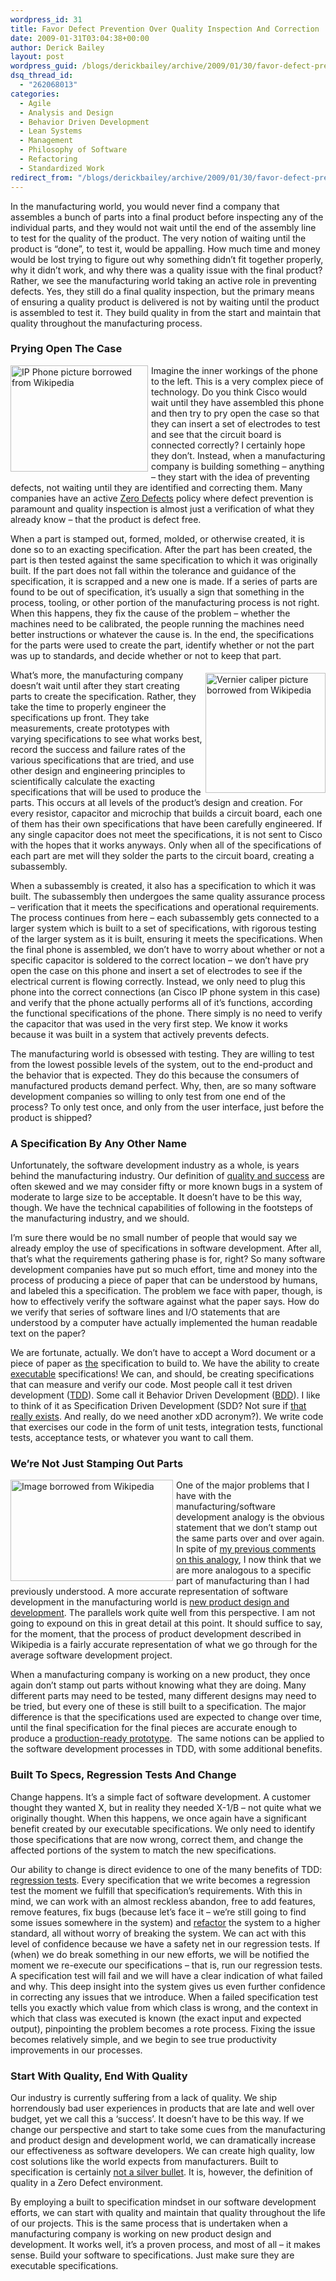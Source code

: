 ```yaml
---
wordpress_id: 31
title: Favor Defect Prevention Over Quality Inspection And Correction
date: 2009-01-31T03:04:38+00:00
author: Derick Bailey
layout: post
wordpress_guid: /blogs/derickbailey/archive/2009/01/30/favor-defect-prevention-over-quality-inspection-and-correction.aspx
dsq_thread_id:
  - "262068013"
categories:
  - Agile
  - Analysis and Design
  - Behavior Driven Development
  - Lean Systems
  - Management
  - Philosophy of Software
  - Refactoring
  - Standardized Work
redirect_from: "/blogs/derickbailey/archive/2009/01/30/favor-defect-prevention-over-quality-inspection-and-correction.aspx/"
---
```

In the manufacturing world, you would never find a company that assembles a bunch of parts into a final product before inspecting any of the individual parts, and they would not wait until the end of the assembly line to test for the quality of the product. The very notion of waiting until the product is “done”, to test it, would be appalling. How much time and money would be lost trying to figure out why something didn’t fit together properly, why it didn’t work, and why there was a quality issue with the final product? Rather, we see the manufacturing world taking an active role in preventing defects. Yes, they still do a final quality inspection, but the primary means of ensuring a quality product is delivered is not by waiting until the product is assembled to test it. They build quality in from the start and maintain that quality throughout the manufacturing process.

### Prying Open The Case

 <img style="border-right: 0px;border-top: 0px;margin: 0px 5px 5px 0px;border-left: 0px;border-bottom: 0px" height="170" alt="IP Phone picture borrowed from Wikipedia" src="http://lostechies.com/content/derickbailey/uploads/2011/03/200pxCisco7960G_51CD0D02.jpg" width="220" align="left" border="0" />

Imagine the inner workings of the phone to the left. This is a very complex piece of technology. Do you think Cisco would wait until they have assembled this phone and then try to pry open the case so that they can insert a set of electrodes to test and see that the circuit board is connected correctly? I certainly hope they don’t. Instead, when a manufacturing company is building something – anything – they start with the idea of preventing defects, not waiting until they are identified and correcting them. Many companies have an active [Zero Defects](http://en.wikipedia.org/wiki/Zero_defects) policy where defect prevention is paramount and quality inspection is almost just a verification of what they already know – that the product is defect free.

When a part is stamped out, formed, molded, or otherwise created, it is done so to an exacting specification. After the part has been created, the part is then tested against the same specification to which it was originally built. If the part does not fall within the tolerance and guidance of the specification, it is scrapped and a new one is made. If a series of parts are found to be out of specification, it’s usually a sign that something in the process, tooling, or other portion of the manufacturing process is not right. When this happens, they fix the cause of the problem – whether the machines need to be calibrated, the people running the machines need better instructions or whatever the cause is. In the end, the specifications for the parts were used to create the part, identify whether or not the part was up to standards, and decide whether or not to keep that part.

[<img style="border-right: 0px;border-top: 0px;margin: 5px 0px 5px 5px;border-left: 0px;border-bottom: 0px" height="192" alt="Vernier caliper picture borrowed from Wikipedia" src="http://lostechies.com/content/derickbailey/uploads/2011/03/180pxMessschieber_782EF04D.jpg" width="192" align="right" border="0" />](http://en.wikipedia.org/wiki/Calipers)What’s more, the manufacturing company doesn’t wait until after they start creating parts to create the specification. Rather, they take the time to properly engineer the specifications up front. They take measurements, create prototypes with varying specifications to see what works best, record the success and failure rates of the various specifications that are tried, and use other design and engineering principles to scientifically calculate the exacting specifications that will be used to produce the parts. This occurs at all levels of the product’s design and creation. For every resistor, capacitor and microchip that builds a circuit board, each one of them has their own specifications that have been carefully engineered. If any single capacitor does not meet the specifications, it is not sent to Cisco with the hopes that it works anyways. Only when all of the specifications of each part are met will they solder the parts to the circuit board, creating a subassembly.

When a subassembly is created, it also has a specification to which it was built. The subassembly then undergoes the same quality assurance process – verification that it meets the specifications and operational requirements. The process continues from here – each subassembly gets connected to a larger system which is built to a set of specifications, with rigorous testing of the larger system as it is built, ensuring it meets the specifications. When the final phone is assembled, we don’t have to worry about whether or not a specific capacitor is soldered to the correct location – we don’t have pry open the case on this phone and insert a set of electrodes to see if the electrical current is flowing correctly. Instead, we only need to plug this phone into the correct connections (an Cisco IP phone system in this case) and verify that the phone actually performs all of it’s functions, according the functional specifications of the phone. There simply is no need to verify the capacitor that was used in the very first step. We know it works because it was built in a system that actively prevents defects.

The manufacturing world is obsessed with testing. They are willing to test from the lowest possible levels of the system, out to the end-product and the behavior that is expected. They do this because the consumers of manufactured products demand perfect. Why, then, are so many software development companies so willing to only test from one end of the process? To only test once, and only from the user interface, just before the product is shipped?

### A Specification By Any Other Name

Unfortunately, the software development industry as a whole, is years behind the manufacturing industry. Our definition of [quality and success](http://www.lostechies.com/blogs/derickbailey/archive/2009/01/28/on-the-success-of-a-project.aspx) are often skewed and we may consider fifty or more known bugs in a system of moderate to large size to be acceptable. It doesn’t have to be this way, though. We have the technical capabilities of following in the footsteps of the manufacturing industry, and we should.

I’m sure there would be no small number of people that would say we already employ the use of specifications in software development. After all, that’s what the requirements gathering phase is for, right? So many software development companies have put so much effort, time and money into the process of producing a piece of paper that can be understood by humans, and labeled this a specification. The problem we face with paper, though, is how to effectively verify the software against what the paper says. How do we verify that series of software lines and I/O statements that are understood by a computer have actually implemented the human readable text on the paper?

We are fortunate, actually. We don’t have to accept a Word document or a piece of paper as <u>the</u> specification to build to. We have the ability to create <u>executable</u> specifications! We can, and should, be creating specifications that can measure and verify our code. Most people call it test driven development ([TDD](http://en.wikipedia.org/wiki/Test-driven_development)). Some call it Behavior Driven Development ([BDD](http://en.wikipedia.org/wiki/Behaviour_driven_development)). I like to think of it as Specification Driven Development (SDD? Not sure if [that really exists](http://www.google.com/search?q=specification+driven+development). And really, do we need another xDD acronym?). We write code that exercises our code in the form of unit tests, integration tests, functional tests, acceptance tests, or whatever you want to call them. 

### We’re Not Just Stamping Out Parts

[<img style="border-right: 0px;border-top: 0px;margin: 0px 5px 5px 0px;border-left: 0px;border-bottom: 0px" height="162" alt="Image borrowed from Wikipedia" src="http://lostechies.com/content/derickbailey/uploads/2011/03/300pxProgressiveDieToyotastripscrap_1A8685C7.jpg" width="260" align="left" border="0" />](http://en.wikipedia.org/wiki/Progressive_stamping) One of the major problems that I have with the manufacturing/software development analogy is the obvious statement that we don’t stamp out the same parts over and over again. In spite of [my previous comments on this analogy](http://www.derickbailey.com/2008/04/25/SoftwareConstructionAndManufacturingAnalogies.aspx), I now think that we are more analogous to a specific part of manufacturing than I had previously understood. A more accurate representation of software development in the manufacturing world is [new product design and development](http://en.wikipedia.org/wiki/Product_development). The parallels work quite well from this perspective. I am not going to expound on this in great detail at this point. It should suffice to say, for the moment, that the process of product development described in Wikipedia is a fairly accurate representation of what we go through for the average software development project.

When a manufacturing company is working on a new product, they once again don’t stamp out parts without knowing what they are doing. Many different parts may need to be tested, many different designs may need to be tried, but every one of these is still built to a specification. The major difference is that the specifications used are expected to change over time, until the final specification for the final pieces are accurate enough to produce a [production-ready prototype](http://www.reuters.com/article/pressRelease/idUS172469+05-Mar-2008+PRN20080305).&#160; The same notions can be applied to the software development processes in TDD, with some additional benefits.

### Built To Specs, Regression Tests And Change

Change happens. It’s a simple fact of software development. A customer thought they wanted X, but in reality they needed X-1/B – not quite what we originally thought. When this happens, we once again have a significant benefit created by our executable specifications. We only need to identify those specifications that are now wrong, correct them, and change the affected portions of the system to match the new specifications. 

Our ability to change is direct evidence to one of the many benefits of TDD: [regression tests](http://en.wikipedia.org/wiki/Regression_test). Every specification that we write becomes a regression test the moment we fulfill that specification’s requirements. With this in mind, we can work with an almost reckless abandon, free to add features, remove features, fix bugs (because let’s face it – we’re still going to find some issues somewhere in the system) and [refactor](http://en.wikipedia.org/wiki/Refactoring) the system to a higher standard, all without worry of breaking the system. We can act with this level of confidence because we have a safety net in our regression tests. If (when) we do break something in our new efforts, we will be notified the moment we re-execute our specifications – that is, run our regression tests. A specification test will fail and we will have a clear indication of what failed and why. This deep insight into the system gives us even further confidence in correcting any issues that we introduce. When a failed specification test tells you exactly which value from which class is wrong, and the context in which that class was executed is known (the exact input and expected output), pinpointing the problem becomes a rote process. Fixing the issue becomes relatively simple, and we begin to see true productivity improvements in our processes.

### Start With Quality, End With Quality

Our industry is currently suffering from a lack of quality. We ship horrendously bad user experiences in products that are late and well over budget, yet we call this a ‘success’. It doesn’t have to be this way. If we change our perspective and start to take some cues from the manufacturing and product design and development world, we can dramatically increase our effectiveness as software developers. We can create high quality, low cost solutions like the world expects from manufacturers. Built to specification is certainly [not a silver bullet](http://en.wikipedia.org/wiki/No_silver_bullet). It is, however, the definition of quality in a Zero Defect environment.

By employing a built to specification mindset in our software development efforts, we can start with quality and maintain that quality throughout the life of our projects. This is the same process that is undertaken when a manufacturing company is working on new product design and development. It works well, it’s a proven process, and most of all – it makes sense. Build your software to specifications. Just make sure they are executable specifications.